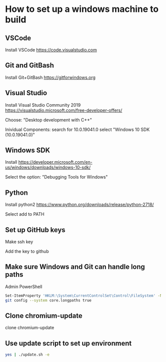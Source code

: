 # How to set up a windows machine to build

## VSCode

Install VSCode https://code.visualstudio.com

## Git and GitBash

Install Git+GitBash https://gitforwindows.org

## Visual Studio

Install Visual Studio Community 2019 https://visualstudio.microsoft.com/free-developer-offers/

Choose: "Desktop development with C++"

Inividual Components: search for 10.0.19041.0 select "Windows 10 SDK (10.0.19041.0)"

## Windows SDK

Install https://developer.microsoft.com/en-us/windows/downloads/windows-10-sdk/

Select the option: "Debugging Tools for Windows"

## Python

Install python2 https://www.python.org/downloads/release/python-2718/

Select add to PATH

## Set up GitHub keys

Make ssh key

Add the key to github

## Make sure Windows and Git can handle long paths

Admin PowerShell
```bash
Set-ItemProperty 'HKLM:\System\CurrentControlSet\Control\FileSystem' -Name 'LongPathsEnabled' -value 1
git config --system core.longpaths true
```

## Clone chromium-update

clone chromium-update

## Use update script to set up environment

```bash
yes | ./update.sh -e
```
